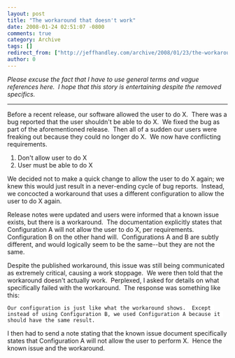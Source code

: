 ```yaml
---
layout: post
title: "The workaround that doesn't work"
date: 2008-01-24 02:51:07 -0800
comments: true
category: Archive
tags: []
redirect_from: ["http://jeffhandley.com/archive/2008/01/23/the-workaround-that-doesnt-work.aspx"]
author: 0
---
```

<!-- more -->
<p><em>Please excuse the fact that I have to use general terms and vague references here.  I hope that this story is entertaining despite the removed specifics.</em></p>  <hr />  <p>Before a recent release, our software allowed the user to do X.  There was a bug reported that the user shouldn't be able to do X.  We fixed the bug as part of the aforementioned release.  Then all of a sudden our users were freaking out because they could no longer do X.  We now have conflicting requirements.</p>  <ol>   <li>Don't allow user to do X </li>    <li>User must be able to do X </li> </ol>  <p>We decided not to make a quick change to allow the user to do X again; we knew this would just result in a never-ending cycle of bug reports.  Instead, we concocted a workaround that uses a different configuration to allow the user to do X again.</p>  <p>Release notes were updated and users were informed that a known issue exists, but there is a workaround.  The documentation explicitly states that Configuration A will not allow the user to do X, per requirements.  Configuration B on the other hand will.  Configurations A and B are subtly different, and would logically seem to be the same--but they are not the same.</p>  <p>Despite the published workaround, this issue was still being communicated as extremely critical, causing a work stoppage.  We were then told that the workaround doesn't actually work.  Perplexed, I asked for details on what specifically failed with the workaround.  The response was something like this:</p>  <p><code><font style="background-color: #ffffff">Our configuration is just like what the workaround shows.  Except instead of using Configuration B, we used Configuration A because it should have the same result.</font></code></p>  <p>I then had to send a note stating that the known issue document specifically states that Configuration A will not allow the user to perform X.  Hence the known issue and the workaround.</p>

